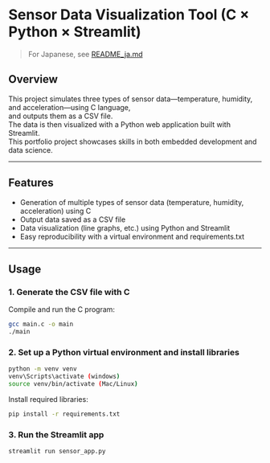 # Sensor Data Visualization Tool (C × Python × Streamlit)

> For Japanese, see [README_ja.md](./README_ja.md)

## Overview

This project simulates three types of sensor data—temperature, humidity, and acceleration—using C language,  
and outputs them as a CSV file.  
The data is then visualized with a Python web application built with Streamlit.  
This portfolio project showcases skills in both embedded development and data science.

---

## Features

- Generation of multiple types of sensor data (temperature, humidity, acceleration) using C
- Output data saved as a CSV file
- Data visualization (line graphs, etc.) using Python and Streamlit
- Easy reproducibility with a virtual environment and requirements.txt

---

## Usage

### 1. Generate the CSV file with C

Compile and run the C program:

```sh
gcc main.c -o main
./main
```
### 2. Set up a Python virtual environment and install libraries

```sh
python -m venv venv
venv\Scripts\activate (windows)
source venv/bin/activate (Mac/Linux)
```
Install required libraries:
```sh
pip install -r requirements.txt
```
### 3. Run the Streamlit app
```sh
streamlit run sensor_app.py
```